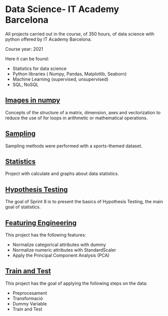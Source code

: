 # Data Science- IT Academy Barcelona

All projects carried out in the course, of 350 hours, of data science with python offered by IT Academy Barcelona.

Course year: 2021

Here it can be found:

- Statistics for data science
- Python libraries ( Numpy, Pandas, Matplotlib, Seaborn)
- Machine Learning (supervised, unsupervised)
- SQL, NoSQL



## [Images in numpy](https://github.com/ssilvacris/Data_Science-IT-Academy-Barcelona/tree/main/Tarefa_2)

Concepts of the structure of a matrix, dimension, axes and vectorization to reduce the use of for loops in arithmetic or mathematical operations.


## [Sampling](https://github.com/ssilvacris/Data_Science-IT-Academy-Barcelona/tree/main/Sampling)
Sampling methods were performed with a sports-themed dataset.


## [Statistics](https://github.com/ssilvacris/Data_Science-IT-Academy-Barcelona/tree/main/Sprint_7)

Project with calculate and graphs about data statistics.


## [Hypothesis Testing](https://github.com/ssilvacris/Data_Science-IT-Academy-Barcelona/tree/main/Sprint_8-Hypothesis_Testing)

The goal of Sprint 8 is to present the basics of Hypothesis Testing, the main goal of statistics.

## [Featuring Engineering](https://github.com/ssilvacris/Data_Science-IT-Academy-Barcelona/tree/main/Sprint_9)

This project has the following features:

* Normalize categorical attributes with dummy
* Normalize numeric attributes with StandardScaler
* Apply the Principal Component Analysis (PCA)


## [Train and Test](https://github.com/ssilvacris/Data_Science-IT-Academy-Barcelona/tree/main/Sprint_11)

This project has the goal of applying the following steps on the data:

* Preprocesament
* Transformació
* Dummy Variable
* Train and Test

